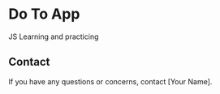 # Do To App

JS Learning and practicing

## Contact

If you have any questions or concerns, contact [Your Name].
